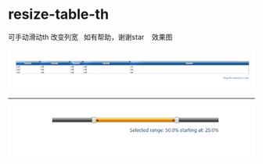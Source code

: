 # resize-table-th
可手动滑动th 改变列宽
 
如有帮助，谢谢star 
 
效果图 

<img src="show/1.jpg" />

<hr>
<img src="show/2.jpg" />
